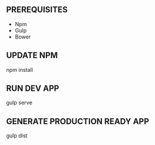 ## PREREQUISITES ##

* Npm
* Gulp
* Bower

## UPDATE NPM ##

npm install

## RUN DEV APP ##

gulp serve

## GENERATE PRODUCTION READY APP ##

gulp dist